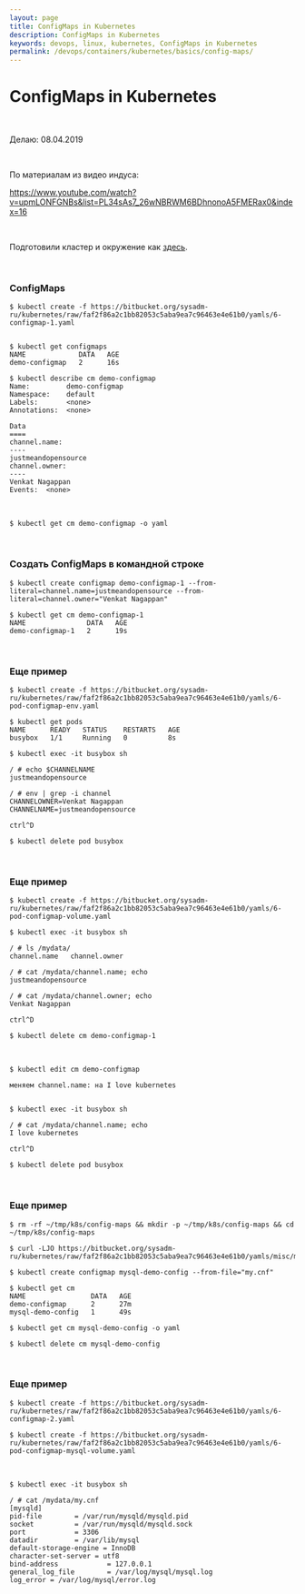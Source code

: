 ```yaml
---
layout: page
title: ConfigMaps in Kubernetes
description: ConfigMaps in Kubernetes
keywords: devops, linux, kubernetes, ConfigMaps in Kubernetes
permalink: /devops/containers/kubernetes/basics/config-maps/
---
```


# ConfigMaps in Kubernetes

<br/>

Делаю: 08.04.2019

<br/>

По материалам из видео индуса:

https://www.youtube.com/watch?v=upmLONFGNBs&list=PL34sAs7_26wNBRWM6BDhnonoA5FMERax0&index=16

<br/>

Подготовили кластер и окружение как <a href="https://github.com/webmakaka/vagrant-kubernetes-3-node-cluster-centos7">здесь</a>.

<br/>

### ConfigMaps

    $ kubectl create -f https://bitbucket.org/sysadm-ru/kubernetes/raw/faf2f86a2c1bb82053c5aba9ea7c96463e4e61b0/yamls/6-configmap-1.yaml


    $ kubectl get configmaps
    NAME             DATA   AGE
    demo-configmap   2      16s

    $ kubectl describe cm demo-configmap
    Name:         demo-configmap
    Namespace:    default
    Labels:       <none>
    Annotations:  <none>

    Data
    ====
    channel.name:
    ----
    justmeandopensource
    channel.owner:
    ----
    Venkat Nagappan
    Events:  <none>

<br/>

    $ kubectl get cm demo-configmap -o yaml

<br/>

### Создать ConfigMaps в командной строке

    $ kubectl create configmap demo-configmap-1 --from-literal=channel.name=justmeandopensource --from-literal=channel.owner="Venkat Nagappan"

    $ kubectl get cm demo-configmap-1
    NAME               DATA   AGE
    demo-configmap-1   2      19s

<br/>

### Еще пример

    $ kubectl create -f https://bitbucket.org/sysadm-ru/kubernetes/raw/faf2f86a2c1bb82053c5aba9ea7c96463e4e61b0/yamls/6-pod-configmap-env.yaml

    $ kubectl get pods
    NAME      READY   STATUS    RESTARTS   AGE
    busybox   1/1     Running   0          8s

    $ kubectl exec -it busybox sh

    / # echo $CHANNELNAME
    justmeandopensource

    / # env | grep -i channel
    CHANNELOWNER=Venkat Nagappan
    CHANNELNAME=justmeandopensource

    ctrl^D

    $ kubectl delete pod busybox

<br/>

### Еще пример

    $ kubectl create -f https://bitbucket.org/sysadm-ru/kubernetes/raw/faf2f86a2c1bb82053c5aba9ea7c96463e4e61b0/yamls/6-pod-configmap-volume.yaml

    $ kubectl exec -it busybox sh

    / # ls /mydata/
    channel.name   channel.owner

    / # cat /mydata/channel.name; echo
    justmeandopensource

    / # cat /mydata/channel.owner; echo
    Venkat Nagappan

    ctrl^D

    $ kubectl delete cm demo-configmap-1

<br/>

    $ kubectl edit cm demo-configmap

    меняем channel.name: на I love kubernetes


    $ kubectl exec -it busybox sh

    / # cat /mydata/channel.name; echo
    I love kubernetes

    ctrl^D

    $ kubectl delete pod busybox

<br/>

### Еще пример

    $ rm -rf ~/tmp/k8s/config-maps && mkdir -p ~/tmp/k8s/config-maps && cd ~/tmp/k8s/config-maps

    $ curl -LJO https://bitbucket.org/sysadm-ru/kubernetes/raw/faf2f86a2c1bb82053c5aba9ea7c96463e4e61b0/yamls/misc/my.cnf

    $ kubectl create configmap mysql-demo-config --from-file="my.cnf"

    $ kubectl get cm
    NAME                DATA   AGE
    demo-configmap      2      27m
    mysql-demo-config   1      49s

    $ kubectl get cm mysql-demo-config -o yaml

    $ kubectl delete cm mysql-demo-config

<br/>

### Еще пример

    $ kubectl create -f https://bitbucket.org/sysadm-ru/kubernetes/raw/faf2f86a2c1bb82053c5aba9ea7c96463e4e61b0/yamls/6-configmap-2.yaml

    $ kubectl create -f https://bitbucket.org/sysadm-ru/kubernetes/raw/faf2f86a2c1bb82053c5aba9ea7c96463e4e61b0/yamls/6-pod-configmap-mysql-volume.yaml

<br/>

    $ kubectl exec -it busybox sh

    / # cat /mydata/my.cnf
    [mysqld]
    pid-file        = /var/run/mysqld/mysqld.pid
    socket          = /var/run/mysqld/mysqld.sock
    port            = 3306
    datadir         = /var/lib/mysql
    default-storage-engine = InnoDB
    character-set-server = utf8
    bind-address            = 127.0.0.1
    general_log_file        = /var/log/mysql/mysql.log
    log_error = /var/log/mysql/error.log
